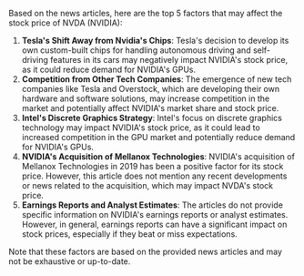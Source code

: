 Based on the news articles, here are the top 5 factors that may affect the stock price of NVDA (NVIDIA):

1. **Tesla's Shift Away from Nvidia's Chips**: Tesla's decision to develop its own custom-built chips for handling autonomous driving and self-driving features in its cars may negatively impact NVIDIA's stock price, as it could reduce demand for NVIDIA's GPUs.
2. **Competition from Other Tech Companies**: The emergence of new tech companies like Tesla and Overstock, which are developing their own hardware and software solutions, may increase competition in the market and potentially affect NVIDIA's market share and stock price.
3. **Intel's Discrete Graphics Strategy**: Intel's focus on discrete graphics technology may impact NVIDIA's stock price, as it could lead to increased competition in the GPU market and potentially reduce demand for NVIDIA's GPUs.
4. **NVIDIA's Acquisition of Mellanox Technologies**: NVIDIA's acquisition of Mellanox Technologies in 2019 has been a positive factor for its stock price. However, this article does not mention any recent developments or news related to the acquisition, which may impact NVDA's stock price.
5. **Earnings Reports and Analyst Estimates**: The articles do not provide specific information on NVIDIA's earnings reports or analyst estimates. However, in general, earnings reports can have a significant impact on stock prices, especially if they beat or miss expectations.

Note that these factors are based on the provided news articles and may not be exhaustive or up-to-date.